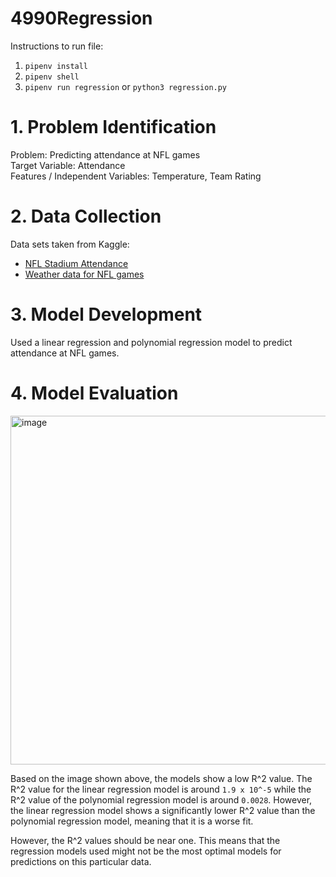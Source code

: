 # 4990Regression

Instructions to run file:

1. `pipenv install`
2. `pipenv shell`
3. `pipenv run regression` or `python3 regression.py`

# 1. Problem Identification

Problem: Predicting attendance at NFL games <br>
Target Variable: Attendance <br>
Features / Independent Variables: Temperature, Team Rating <br>

# 2. Data Collection

Data sets taken from Kaggle: 
- [NFL Stadium Attendance](https://www.kaggle.com/datasets/sujaykapadnis/nfl-stadium-attendance-dataset) 
- [Weather data for NFL games](https://www.kaggle.com/datasets/tombliss/weather-data)

# 3. Model Development
Used a linear regression and polynomial regression model to predict attendance at NFL games.


# 4. Model Evaluation
<img width="558" alt="image" src="https://github.com/GuyWhoCode/4990Regression/assets/34526187/6d4c3cd4-277c-4b17-ad4f-e127761a5e73">

Based on the image shown above, the models show a low R^2 value. The R^2 value for the linear regression model is around `1.9 x 10^-5` while the R^2 value of the polynomial regression model is around `0.0028`. However, the linear regression model shows a significantly lower R^2 value than the polynomial regression model, meaning that it is a worse fit.

However, the R^2 values should be near one. This means that the regression models used might not be the most optimal models for predictions on this particular data.
